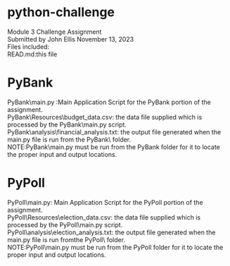 # python-challenge
Module 3 Challenge Assignment <br  />
Submitted by John Ellis November 13, 2023 <br  />
Files included: <br  />
READ.md:this file <br  />
# PyBank
PyBank\main.py :Main Application Script for the PyBank portion of the assignment. <br  />
PyBank\Resources\budget_data.csv: the data file supplied which is processed by the PyBank\main.py script. <br  />
PyBank\analysis\financial_analysis.txt: the output file generated when the main.py file is run from the PyBank\ folder. <br  />
NOTE:PyBank\main.py must be run from the PyBank folder for it to locate the proper input and output locations. <br  />
# PyPoll
PyPoll\main.py: Main Application Script for the PyPoll portion of the assignment.<br  />
PyPoll\Resources\election_data.csv: the data file supplied which is processed by the PyPoll\main.py script. <br  />
PyPoll\analysis\election_analysis.txt: the output file generated when the main.py file is run fromthe PyPoll\ folder. <br  />
NOTE:PyPoll\main.py must be run from the PyPoll folder for it to locate the proper input and output locations. <br  />


